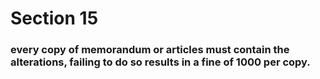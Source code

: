 # Section 15 

### every copy of memorandum or articles must contain the alterations, failing to do so results in a fine of 1000 per copy.